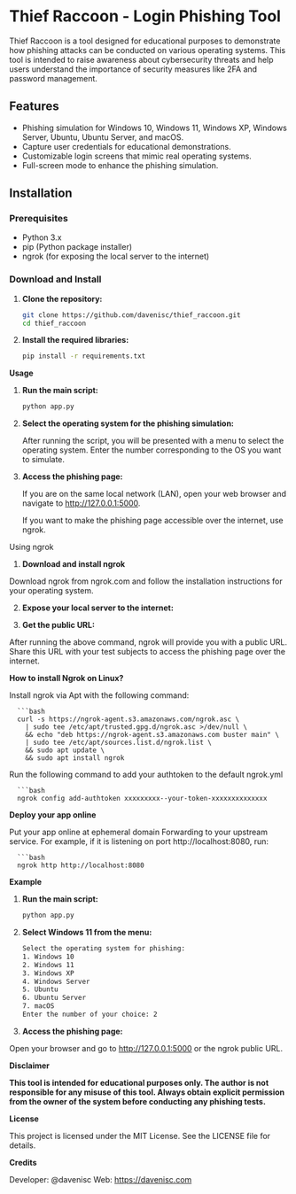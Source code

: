 # Thief Raccoon - Login Phishing Tool

Thief Raccoon is a tool designed for educational purposes to demonstrate how phishing attacks can be conducted on various operating systems. This tool is intended to raise awareness about cybersecurity threats and help users understand the importance of security measures like 2FA and password management.

## Features

- Phishing simulation for Windows 10, Windows 11, Windows XP, Windows Server, Ubuntu, Ubuntu Server, and macOS.
- Capture user credentials for educational demonstrations.
- Customizable login screens that mimic real operating systems.
- Full-screen mode to enhance the phishing simulation.

## Installation

### Prerequisites

- Python 3.x
- pip (Python package installer)
- ngrok (for exposing the local server to the internet)

### Download and Install

1. **Clone the repository:**

   ```bash
   git clone https://github.com/davenisc/thief_raccoon.git
   cd thief_raccoon

2. **Install the required libraries:**
   
   ```bash
   pip install -r requirements.txt

**Usage**

1. **Run the main script:**
   
   ```bash
   python app.py

2. **Select the operating system for the phishing simulation:**

   After running the script, you will be presented with a menu to select the operating system. Enter the number corresponding to the OS you want to simulate.

3. **Access the phishing page:**

   If you are on the same local network (LAN), open your web browser and navigate to http://127.0.0.1:5000.
   
   If you want to make the phishing page accessible over the internet, use ngrok.

Using ngrok

1. **Download and install ngrok**

Download ngrok from ngrok.com and follow the installation instructions for your operating system.

2. **Expose your local server to the internet:**

3. **Get the public URL:**

After running the above command, ngrok will provide you with a public URL. Share this URL with your test subjects to access the phishing page over the internet.

**How to install Ngrok on Linux?**

Install ngrok via Apt with the following command:

      ```bash
      curl -s https://ngrok-agent.s3.amazonaws.com/ngrok.asc \
      	| sudo tee /etc/apt/trusted.gpg.d/ngrok.asc >/dev/null \
      	&& echo "deb https://ngrok-agent.s3.amazonaws.com buster main" \
      	| sudo tee /etc/apt/sources.list.d/ngrok.list \
      	&& sudo apt update \
      	&& sudo apt install ngrok

Run the following command to add your authtoken to the default ngrok.yml

      ```bash
      ngrok config add-authtoken xxxxxxxxx--your-token-xxxxxxxxxxxxxx

**Deploy your app online**

Put your app online at ephemeral domain Forwarding to your upstream service. For example, if it is listening on port http://localhost:8080, run:

      ```bash
      ngrok http http://localhost:8080

**Example**

1. **Run the main script:**
   
   ```bash
   python app.py


2. **Select Windows 11 from the menu:**

   ```bash
   Select the operating system for phishing:
   1. Windows 10
   2. Windows 11
   3. Windows XP
   4. Windows Server
   5. Ubuntu
   6. Ubuntu Server
   7. macOS
   Enter the number of your choice: 2

3. **Access the phishing page:**

Open your browser and go to http://127.0.0.1:5000 or the ngrok public URL.

**Disclaimer**

**This tool is intended for educational purposes only. The author is not responsible for any misuse of this tool. Always obtain explicit permission from the owner of the system before conducting any phishing tests.**

**License**

This project is licensed under the MIT License. See the LICENSE file for details.

**Credits**

Developer: @davenisc
Web: https://davenisc.com
